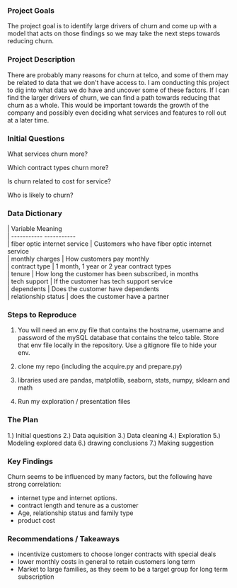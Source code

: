 ### Project Goals

The project goal is to identify large drivers of churn and come up with a model that acts on those findings so we may take the next steps towards reducing churn.


### Project Description

There are probably many reasons for churn at telco, and some of them may be related to data that we don't have access to. I am conducting this project to dig into what data we do have and uncover some of these factors. If I can find the larger drivers of churn, we can find a path towards reducing that churn as a whole. This would be important towards the growth of the company and possibly even deciding what services and features to roll out at a later time.


### Initial Questions

What services churn more?

Which contract types churn more?

Is churn related to cost for service?

Who is likely to churn?

### Data Dictionary

| Variable                                      Meaning         
| -----------                                  -----------       
| fiber optic internet service | Customers who have fiber optic internet service                    
| monthly charges              | How customers pay monthly         
| contract type                | 1 month, 1 year or 2 year contract types         
| tenure                       | How long the customer has been subscribed, in months          
| tech support                 | If the customer has tech support service          
| dependents                   | Does the customer have dependents         
| relationship status          | does the customer have a partner          
                              


### Steps to Reproduce

1. You will need an env.py file that contains the hostname, username and password of the mySQL database that contains the telco table. Store that env file locally in the repository. Use a gitignore file to hide your env.

2. clone my repo (including the acquire.py and prepare.py)

3. libraries used are pandas, matplotlib, seaborn, stats, numpy, sklearn and math

4. Run my exploration / presentation files

### The Plan

1.) Initial questions
2.) Data aquisition
3.) Data cleaning
4.) Exploration
5.) Modeling explored data
6.) drawing conclusions
7.) Making suggestion

### Key Findings

Churn seems to be influenced by many factors, but the following have strong correlation:
- internet type and internet options.
- contract length and tenure as a customer
- Age, relationship status and family type
- product cost

### Recommendations / Takeaways

- incentivize customers to choose longer contracts with special deals
- lower monthly costs in general to retain customers long term
- Market to large families, as they seem to be a target group for long term subscription